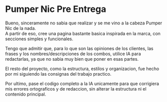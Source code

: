 # Pumper Nic Pre Entrega

Bueno, sinceramente no sabia que realizar y se me vino a la cabeza Pumper Nic de la nada.  
A partir de eso, cree una pagina bastante basica inspirada en la marca, con secciones simples y funcionales.

Tengo que admitir que, para lo que son las opiniones de los clientes, las frases y los nombres/descripciones de los combos, utilice IA para redactarlas, ya que no sabia muy bien que poner en esas partes.

El resto del proyecto, como la estructura, estilos y organizacion, fue hecho por mi siguiendo las consignas del trabajo practico.

Por ultimo, pase el codigo completo a la IA unicamente para que corrigiera mis errores ortograficos y de redaccion, sin alterar la estructura ni el contenido principal.

